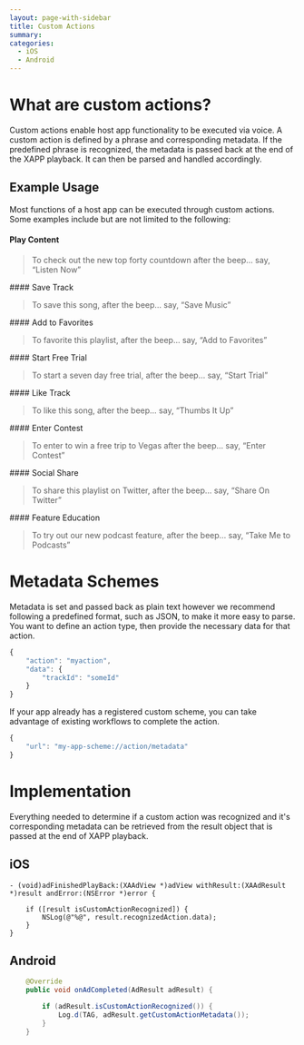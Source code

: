 ```yaml
---
layout: page-with-sidebar
title: Custom Actions
summary:
categories:
  - iOS
  - Android
---
```


# What are custom actions?

Custom actions enable host app functionality to be executed via voice.  A custom action is defined by a phrase and corresponding metadata.  If the predefined phrase is recognized, the metadata is passed back at the end of the XAPP playback.  It can then be parsed and handled accordingly.   

## Example Usage

Most functions of a host app can be executed through custom actions.  Some examples include but are not limited to the following:

#### Play Content
<blockquote>
  <p>To check out the new top forty countdown after the beep… say, “Listen Now”</p>
</blockquote>
#### Save Track
<blockquote>
  <p>To save this song, after the beep… say, “Save Music”</p>
</blockquote>
#### Add to Favorites
<blockquote>
  <p>To favorite this playlist, after the beep… say, “Add to Favorites”</p>
</blockquote>
#### Start Free Trial
<blockquote>
  <p>To start a seven day free trial, after the beep… say, “Start Trial”</p>
</blockquote>
#### Like Track
<blockquote>
  <p>To like this song, after the beep… say, “Thumbs It Up”</p>
</blockquote>
#### Enter Contest
<blockquote>
  <p>To enter to win a free trip to Vegas after the beep… say, “Enter Contest”</p>
</blockquote>
#### Social Share
<blockquote>
  <p>To share this playlist on Twitter, after the beep… say, “Share On Twitter”</p>
</blockquote>
#### Feature Education
<blockquote>
  <p>To try out our new podcast feature, after the beep… say, “Take Me to Podcasts”</p>
</blockquote>

# Metadata Schemes

Metadata is set and passed back as plain text however we recommend following a predefined format, such as JSON, to make it more easy to parse.  You want to define an action type, then provide the necessary data for that action.

```javascript
{
    "action": "myaction",
    "data": {
        "trackId": "someId"
    }
}

```

If your app already has a registered custom scheme, you can take advantage of existing workflows to complete the action.

```javascript
{
    "url": "my-app-scheme://action/metadata"
}
```
# Implementation

Everything needed to determine if a custom action was recognized and it's corresponding metadata can be retrieved from the result object that is passed at the end of XAPP playback.

## iOS

```objc
- (void)adFinishedPlayBack:(XAAdView *)adView withResult:(XAAdResult *)result andError:(NSError *)error {

    if ([result isCustomActionRecognized]) {
        NSLog(@"%@", result.recognizedAction.data);
    }
}
```

## Android

```java
    @Override
    public void onAdCompleted(AdResult adResult) {

        if (adResult.isCustomActionRecognized()) {
            Log.d(TAG, adResult.getCustomActionMetadata());
        }
    }
```
